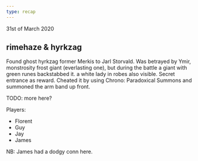 ```yaml
---
type: recap
---
```


31st of March 2020
## rimehaze & hyrkzag
Found ghost hyrkzag former Merkis to Jarl Storvald. Was betrayed by Ymir, monstrosity frost giant (everlasting one), but during the battle a giant with green runes backstabbed it. a white lady in robes also visible. Secret entrance as reward. Cheated it by using Chrono: Paradoxical Summons and summoned the arm band up front.

TODO: more here?

Players:
- Florent
- Guy
- Jay
- James

NB: James had a dodgy conn here.
